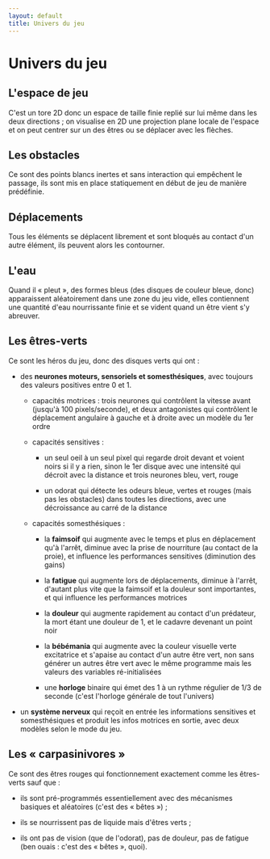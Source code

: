 ```yaml
---
layout: default
title: Univers du jeu
---
```

# Univers du jeu

## L'espace de jeu

C'est un tore 2D donc un espace de taille finie replié sur lui même
dans les deux directions ; on visualise en 2D une projection plane
locale de l'espace et on peut centrer sur un des êtres ou se déplacer
avec les flèches.

## Les obstacles

Ce sont des points blancs inertes et sans interaction qui empêchent
le passage, ils sont mis en place statiquement en début de jeu
de manière prédéfinie.

## Déplacements

Tous les éléments se déplacent librement et sont bloqués au contact
d'un autre élément, ils peuvent alors les contourner.

## L'eau

Quand il « pleut », des formes bleus (des disques de couleur bleue,
donc) apparaissent aléatoirement dans une zone du jeu vide, elles
contiennent une quantité d'eau nourrissante finie et se vident quand
un être vient s'y abreuver.

## Les êtres-verts

Ce sont les héros du jeu, donc des disques verts qui ont :

- des **neurones moteurs, sensoriels et somesthésiques**, avec toujours des valeurs positives entre 0 et 1.

    * capacités motrices : trois neurones qui contrôlent la vitesse
      avant (jusqu'à 100 pixels/seconde), et deux antagonistes qui
      contrôlent le déplacement angulaire à gauche et à droite avec un
      modèle du 1er ordre

    * capacités sensitives :

        + un seul oeil à un seul pixel qui regarde droit devant et
        voient noirs si il y a rien, sinon le 1er disque avec une
        intensité qui décroit avec la distance et trois neurones bleu,
        vert, rouge

        + un odorat qui détecte les odeurs bleue, vertes et rouges
        (mais pas les obstacles) dans toutes les directions, avec une
        décroissance au carré de la distance

    * capacités somesthésiques :

        + la **faimsoif** qui augmente avec le temps et plus en
        déplacement qu'à l'arrêt, diminue avec la prise de nourriture
        (au contact de la proie), et influence les performances
        sensitives (diminution des gains)

        + la **fatigue** qui augmente lors de déplacements, diminue à
        l'arrêt, d'autant plus vite que la faimsoif et la douleur sont
        importantes, et qui influence les performances motrices

        + la **douleur** qui augmente rapidement au contact d'un
        prédateur, la mort étant une douleur de 1, et le cadavre
        devenant un point noir

        + la **bébémania** qui augmente avec la couleur visuelle verte
        excitatrice et s'apaise au contact d'un autre être vert, non
        sans générer un autres être vert avec le même programme mais
        les valeurs des variables ré-initialisées

        + une **horloge** binaire qui émet des 1 à un rythme régulier de
        1/3 de seconde (c'est l'horloge générale de tout l'univers)

- un **système nerveux** qui reçoit en entrée les informations sensitives et somesthésiques et produit les infos motrices en sortie, avec deux modèles selon le mode du jeu.

## Les « carpasinivores »

Ce sont des êtres rouges qui fonctionnement exactement comme les
êtres-verts sauf que :

- ils sont pré-programmés essentiellement avec des mécanismes basiques
  et aléatoires (c'est des « bêtes ») ;

- ils se nourrissent pas de liquide mais d'êtres verts ;

- ils ont pas de vision (que de l'odorat), pas de douleur, pas de
  fatigue (ben ouais : c'est des « bêtes », quoi).
